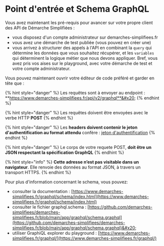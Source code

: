 # Point d'entrée et Schema GraphQL

Vous avez maintenant les pré-requis pour avancer sur votre propre client des API de Démarche Simplifiées :&#x20;

* vous disposez d'un compte administrateur sur demarches-simplifiees.fr&#x20;
* vous avez une démarche de test publiée (vous pouvez en créer une)
* vous arrivez à structurer des appels à l'API en combinant la `query` qui détermine les données que vous souhaitez récupérer, et les `variables` qui déterminent la logique métier que nous devons appliquer. Bref, vous avez pris vos aises sur le playground, avec votre démarche de test et votre compte administrateur.

Vous pouvez maintenant ouvrir votre éditeur de code préféré et garder en tête que :&#x20;

{% hint style="danger" %}
Les requêtes sont à envoyer au endpoint : **https://www.demarches-simplifiees.fr/api/v2/graphql**&#x20;
{% endhint %}

{% hint style="danger" %}
Les requêtes doivent être envoyées avec le verbe HTTP **POST**
{% endhint %}

{% hint style="danger" %}
Les **headers doivent contenir le jeton d'authentification au format attendu** confère : [jeton d'authentification](jeton-dauthentification/)
{% endhint %}

{% hint style="danger" %}
Le corps de votre requete POST, **doit être un JSON respectant la spécification GraphQL**
{% endhint %}

{% hint style="info" %}
**Cette adresse n’est pas visitable dans un navigateur**. Elle renvoie des données au format JSON, à travers un transport HTTPS.&#x20;
{% endhint %}

Pour plus d'information concernant le schema, vous pouvez:&#x20;

* consulter la documentation : [https://www.demarches-simplifiees.fr/graphql/schema/index.html](https://www.demarches-simplifiees.fr/graphql/schema/index.html)
* consulter le fichier graphql.schema : [https://github.com/demarches-simplifiees/demarches-simplifiees.fr/blob/main/app/graphql/schema.graphql](https://github.com/demarches-simplifiees/demarches-simplifiees.fr/blob/main/app/graphql/schema.graphql)&#x20;
* utiliser GraphiQL explorer du playground : [https://www.demarches-simplifiees.fr/graphql/](https://www.demarches-simplifiees.fr/graphql/)

<figure><img src="../.gitbook/assets/Screenshot 2023-12-06 at 8.25.22 PM.png" alt=""><figcaption></figcaption></figure>
